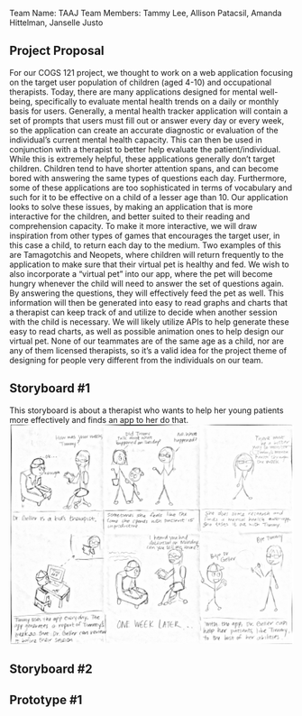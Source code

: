 Team Name: TAAJ
Team Members: Tammy Lee, Allison Patacsil, Amanda Hittelman, Janselle Justo

## Project Proposal
For our COGS 121 project, we thought to work on a web application focusing on the target 
user population of children (aged 4-10) and occupational therapists. Today, there are many 
applications designed for mental well-being, specifically to evaluate mental health trends 
on a daily or monthly basis for users. Generally, a mental health tracker application will 
contain a set of prompts that users must fill out or answer every day or every week, so the 
application can create an accurate diagnostic or evaluation of the individual’s current mental 
health capacity. This can then be used in conjunction with a therapist to better help evaluate 
the patient/individual. While this is extremely helpful, these applications generally don’t 
target children. Children tend to have shorter attention spans, and can become bored with answering the same types of questions each day. Furthermore, some of these applications are too sophisticated in terms of vocabulary and such for it to be effective on a child of a lesser age than 10.  Our application looks to solve these issues, by making an application that is more interactive for the children, and better suited to their reading and comprehension capacity. To make it more interactive, we will draw inspiration from other types of games that encourages the target user, in this case a child,  to return each day to the medium. Two examples of this are Tamagotchis and Neopets, where children will return frequently to the application to make sure that their virtual pet is healthy and fed. We wish to also incorporate a “virtual pet” into our app, where the pet will become hungry whenever the child will need to answer the set of questions again. By answering the questions, they will effectively feed the pet as well. This information will then be generated into easy to read graphs and charts that a therapist can keep track of and utilize to decide when another session with the child is necessary. We will likely utilize APIs to help generate these easy to read charts, as well as possible animation ones to help design our virtual pet. None of our teammates are of the same age as a child, nor are any of them licensed therapists, so it’s a valid idea for the project theme of designing for people very different from the individuals on our team.

## Storyboard #1
This storyboard is about a therapist who wants to help her young patients more effectively and finds an app to her do that.
![](https://github.com/lee-tammy/COGS121/blob/master/images/storyboard-1.png)

## Storyboard #2

## Prototype #1
